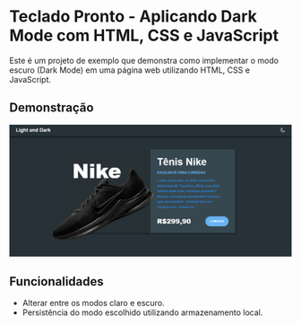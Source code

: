 # Teclado Pronto - Aplicando Dark Mode com HTML, CSS e JavaScript

Este é um projeto de exemplo que demonstra como implementar o modo escuro (Dark Mode) em uma página web utilizando HTML, CSS e JavaScript.

## Demonstração

<img src="./.github/resultado.png" />


## Funcionalidades

- Alterar entre os modos claro e escuro.
- Persistência do modo escolhido utilizando armazenamento local.

